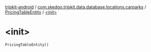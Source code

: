 [tripkit-android](../../index.md) / [com.skedgo.tripkit.data.database.locations.carparks](../index.md) / [PricingTableEntity](index.md) / [&lt;init&gt;](./-init-.md)

# &lt;init&gt;

`PricingTableEntity()`